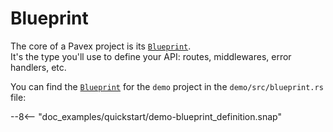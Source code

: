 # Blueprint

The core of a Pavex project is its [`Blueprint`][Blueprint].  
It's the type you'll use to define your API: routes, middlewares, error handlers, etc.

You can find the [`Blueprint`][Blueprint] for the `demo` project in the `demo/src/blueprint.rs` file:

--8<-- "doc_examples/quickstart/demo-blueprint_definition.snap"

[Blueprint]: ../../api_reference/pavex/blueprint/struct.Blueprint.html

